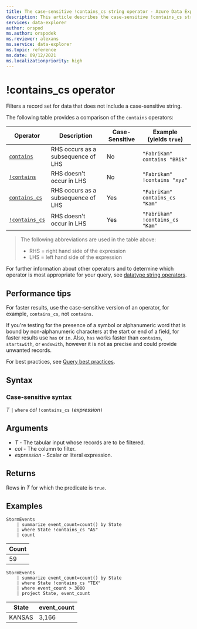 ```yaml
---
title: The case-sensitive !contains_cs string operator - Azure Data Explorer
description: This article describes the case-sensitive !contains_cs string operator in Azure Data Explorer.
services: data-explorer
author: orspod
ms.author: orspodek
ms.reviewer: alexans
ms.service: data-explorer
ms.topic: reference
ms.date: 09/12/2021
ms.localizationpriority: high
---
```


# !contains_cs operator

Filters a record set for data that does not include a case-sensitive string.

The following table provides a comparison of the `contains` operators:

|Operator   |Description   |Case-Sensitive  |Example (yields `true`)  |
|-----------|--------------|----------------|-------------------------|
|[`contains`](contains-operator.md) |RHS occurs as a subsequence of LHS |No |`"FabriKam" contains "BRik"`|
|[`!contains`](not-contains-operator.md) |RHS doesn't occur in LHS |No |`"Fabrikam" !contains "xyz"`|
|[`contains_cs`](contains-cs-operator.md) |RHS occurs as a subsequence of LHS |Yes |`"FabriKam" contains_cs "Kam"`|
|[`!contains_cs`](not-contains-cs-operator.md)   |RHS doesn't occur in LHS |Yes |`"Fabrikam" !contains_cs "Kam"`|

> The following abbreviations are used in the table above:
>
> * RHS = right hand side of the expression
> * LHS = left hand side of the expression

For further information about other operators and to determine which operator is most appropriate for your query, see [datatype string operators](datatypes-string-operators.md). 

## Performance tips

For faster results, use the case-sensitive version of an operator, for example, `contains_cs`, not `contains`.

If you're testing for the presence of a symbol or alphanumeric word that is bound by non-alphanumeric characters at the start or end of a field, for faster results use `has` or `in`. Also, `has` works faster than `contains`, `startswith`, or `endswith`, however it is not as precise and could provide unwanted records.

For best practices, see [Query best practices](best-practices.md).

## Syntax

### Case-sensitive syntax

*T* `|` `where` *col* `!contains_cs` `(`*expression*`)` 

## Arguments

* *T* - The tabular input whose records are to be filtered.
* *col* - The column to filter.
* *expression* - Scalar or literal expression.

## Returns

Rows in *T* for which the predicate is `true`.

## Examples

<!-- csl: https://help.kusto.windows.net/Samples -->
```kusto
StormEvents
    | summarize event_count=count() by State
    | where State !contains_cs "AS"
    | count
```

|Count|
|-----|
|59|

<!-- csl: https://help.kusto.windows.net/Samples -->
```kusto
StormEvents
    | summarize event_count=count() by State
    | where State !contains_cs "TEX"
    | where event_count > 3000
    | project State, event_count
```

|State|event_count|
|-----|-----------|
|KANSAS|3,166|
